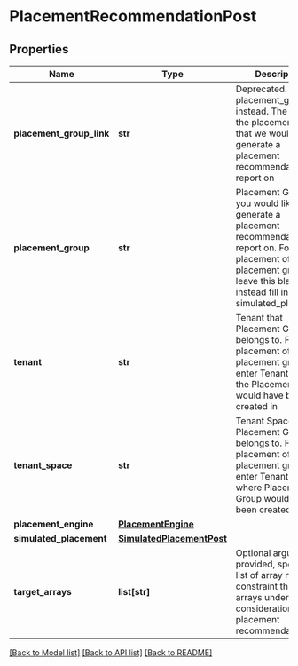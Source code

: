 # PlacementRecommendationPost

## Properties
Name | Type | Description | Notes
------------ | ------------- | ------------- | -------------
**placement_group_link** | **str** | Deprecated. Use placement_group instead. The link to the placement group that we would like to generate a placement recommendation report on | [optional] 
**placement_group** | **str** | Placement Group you would like to generate a placement recommendation report on. For placement of new placement group, leave this blank, and instead fill in simulated_placement | [optional] 
**tenant** | **str** | Tenant that Placement Group belongs to. For placement of new placement group, enter Tenant where the Placement Group would have been created in | 
**tenant_space** | **str** | Tenant Space that Placement Group belongs to. For placement of new placement group, enter TenantSpace where Placement Group would have been created in | 
**placement_engine** | [**PlacementEngine**](PlacementEngine.md) |  | [optional] 
**simulated_placement** | [**SimulatedPlacementPost**](SimulatedPlacementPost.md) |  | [optional] 
**target_arrays** | **list[str]** | Optional argument. If provided, specify a list of array names to constraint the list of arrays under consideration for placement recommendations | [optional] 

[[Back to Model list]](../README.md#documentation-for-models) [[Back to API list]](../README.md#documentation-for-api-endpoints) [[Back to README]](../README.md)

